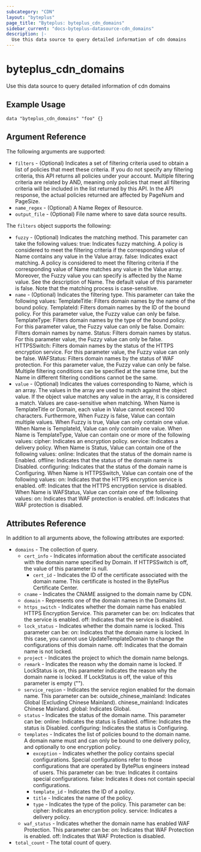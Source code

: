 ```yaml
---
subcategory: "CDN"
layout: "byteplus"
page_title: "Byteplus: byteplus_cdn_domains"
sidebar_current: "docs-byteplus-datasource-cdn_domains"
description: |-
  Use this data source to query detailed information of cdn domains
---
```

# byteplus_cdn_domains
Use this data source to query detailed information of cdn domains
## Example Usage
```hcl
data "byteplus_cdn_domains" "foo" {}
```
## Argument Reference
The following arguments are supported:
* `filters` - (Optional) Indicates a set of filtering criteria used to obtain a list of policies that meet these criteria. If you do not specify any filtering criteria, this API returns all policies under your account. Multiple filtering criteria are related by AND, meaning only policies that meet all filtering criteria will be included in the list returned by this API. In the API response, the actual policies returned are affected by PageNum and PageSize.
* `name_regex` - (Optional) A Name Regex of Resource.
* `output_file` - (Optional) File name where to save data source results.

The `filters` object supports the following:

* `fuzzy` - (Optional) Indicates the matching method. This parameter can take the following values: true: Indicates fuzzy matching. A policy is considered to meet the filtering criteria if the corresponding value of Name contains any value in the Value array. false: Indicates exact matching. A policy is considered to meet the filtering criteria if the corresponding value of Name matches any value in the Value array. Moreover, the Fuzzy value you can specify is affected by the Name value. See the description of Name. The default value of this parameter is false. Note that the matching process is case-sensitive.
* `name` - (Optional) Indicates the filtering type. This parameter can take the following values: TemplateTitle: Filters domain names by the name of the bound policy. TemplateId: Filters domain names by the ID of the bound policy. For this parameter value, the Fuzzy value can only be false. TemplateType: Filters domain names by the type of the bound policy. For this parameter value, the Fuzzy value can only be false. Domain: Filters domain names by name. Status: Filters domain names by status. For this parameter value, the Fuzzy value can only be false. HTTPSSwitch: Filters domain names by the status of the HTTPS encryption service. For this parameter value, the Fuzzy value can only be false. WAFStatus: Filters domain names by the status of WAF protection. For this parameter value, the Fuzzy value can only be false. Multiple filtering conditions can be specified at the same time, but the Name in different filtering conditions cannot be the same.
* `value` - (Optional) Indicates the values corresponding to Name, which is an array. The values in the array are used to match against the object value. If the object value matches any value in the array, it is considered a match. Values are case-sensitive when matching. When Name is TemplateTitle or Domain, each value in Value cannot exceed 100 characters. Furthermore, When Fuzzy is false, Value can contain multiple values. When Fuzzy is true, Value can only contain one value. When Name is TemplateId, Value can only contain one value. When Name is TemplateType, Value can contain one or more of the following values: cipher: Indicates an encryption policy. service: Indicates a delivery policy. When Name is Status, Value can contain one of the following values: online: Indicates that the status of the domain name is Enabled. offline: Indicates that the status of the domain name is Disabled. configuring: Indicates that the status of the domain name is Configuring. When Name is HTTPSSwitch, Value can contain one of the following values: on: Indicates that the HTTPS encryption service is enabled. off: Indicates that the HTTPS encryption service is disabled. When Name is WAFStatus, Value can contain one of the following values: on: Indicates that WAF protection is enabled. off: Indicates that WAF protection is disabled.

## Attributes Reference
In addition to all arguments above, the following attributes are exported:
* `domains` - The collection of query.
    * `cert_info` - Indicates information about the certificate associated with the domain name specified by Domain. If HTTPSSwitch is off, the value of this parameter is null.
        * `cert_id` - Indicates the ID of the certificate associated with the domain name. This certificate is hosted in the BytePlus Certificate Center.
    * `cname` - Indicates the CNAME assigned to the domain name by CDN.
    * `domain` - Represents one of the domain names in the Domains list.
    * `https_switch` - Indicates whether the domain name has enabled HTTPS Encryption Service. This parameter can be: on: Indicates that the service is enabled. off: Indicates that the service is disabled.
    * `lock_status` - Indicates whether the domain name is locked. This parameter can be: on: Indicates that the domain name is locked. In this case, you cannot use UpdateTemplateDomain to change the configurations of this domain name. off: Indicates that the domain name is not locked.
    * `project` - Indicates the project to which the domain name belongs.
    * `remark` - Indicates the reason why the domain name is locked. If LockStatus is on, this parameter indicates the reason why the domain name is locked. If LockStatus is off, the value of this parameter is empty ("").
    * `service_region` - Indicates the service region enabled for the domain name. This parameter can be: outside_chinese_mainland: Indicates Global (Excluding Chinese Mainland). chinese_mainland: Indicates Chinese Mainland. global: Indicates Global.
    * `status` - Indicates the status of the domain name. This parameter can be: online: Indicates the status is Enabled. offline: Indicates the status is Disabled. configuring: Indicates the status is Configuring.
    * `templates` - Indicates the list of policies bound to the domain name. A domain name must and can only be bound to one delivery policy, and optionally to one encryption policy.
        * `exception` - Indicates whether the policy contains special configurations. Special configurations refer to those configurations that are operated by BytePlus engineers instead of users. This parameter can be: true: Indicates it contains special configurations. false: Indicates it does not contain special configurations.
        * `template_id` - Indicates the ID of a policy.
        * `title` - Indicates the name of the policy.
        * `type` - Indicates the type of the policy. This parameter can be: cipher: Indicates an encryption policy. service: Indicates a delivery policy.
    * `waf_status` - Indicates whether the domain name has enabled WAF Protection. This parameter can be: on: Indicates that WAF Protection is enabled. off: Indicates that WAF Protection is disabled.
* `total_count` - The total count of query.


